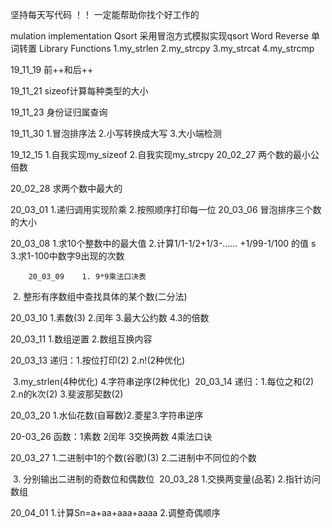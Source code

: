 



坚持每天写代码 ！！
		一定能帮助你找个好工作的

mulation implementation Qsort  采用冒泡方式模拟实现qsort
        Word Reverse  单词转置
        Library Functions   1.my_strlen    2.my_strcpy   3.my_strcat    4.my_strcmp



19_11_19    前++和后++  

19_11_21    sizeof计算每种类型的大小

19_11_23    身份证归属查询                        

19_11_30    1.冒泡排序法  2.小写转换成大写  3.大小端检测

19_12_15    1.自我实现my_sizeof     2.自我实现my_strcpy
		 20_02_27    两个数的最小公倍数

20_02_28    求两个数中最大的                                         

20_03_01    1.递归调用实现阶乘   2.按照顺序打印每一位
		 20_03_06     冒泡排序三个数的大小

20_03_08    1.求10个整数中的最大值 
                            2.计算1/1-1/2+1/3-…… +1/99-1/100 的值 s
		                     3.求1-100中数字9出现的次数
			
        20_03_09    1. 9*9乘法口决表

​                    2. 整形有序数组中查找具体的某个数(二分法)

20_03_10    1.素数(3) 2.闰年 3.最大公约数 4.3的倍数

20_03_11	1.数组逆置 2.数组互换内容	

20_03_13    递归：1.按位打印(2) 2.n!(2种优化) 

​                                3.my_strlen(4种优化) 4.字符串逆序(2种优化)
​        20_03_14    递归：1.每位之和(2) 2.n的k次(2) 3.斐波那契数(2)	

20_03_20    1.水仙花数(自幂数)2.菱星3.字符串逆序

20-03_26	函数：1素数 2闰年 3交换两数 4乘法口诀	

20_03_27    1.二进制中1的个数(谷歌)(3) 2.二进制中不同位的个数

​                   3. 分别输出二进制的奇数位和偶数位 
​        20_03_28    1.交换两变量(品茗) 2.指针访问数组

20_04_01    1.计算Sn=a+aa+aaa+aaaa 2.调整奇偶顺序	

​			